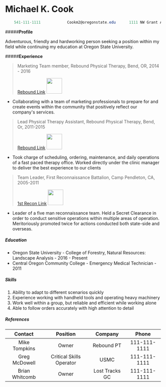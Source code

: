 # **Michael K. Cook** 

```powershell
	541-111-1111			Cookm2@oregonstate.edu		1111 NW Grant Ave. Covallis, Or 97311
```

#####**Profile**  

Adventurous, friendly and hardworking person seeking a position within my field while continuing my education at Oregon State University. 

#####**Experience**  

> Marketing Team member, Rebound Physical Therapy, Bend, OR, 2014 - 2016
>
> [Rebound Link](https://www.reboundoregon.com/) <img src="https://media.merchantcircle.com/42204445/3-line_REBOUNDPT_color_medium.jpeg" width="50px" />

* Collaborating with a team of marketing professionals to prepare for and create events within the community that positively reflect our company's services. 

> Lead Physical Therapy Assistant, Rebound Physical Therapy, Bend, Or, 2011-2015
>
> [Rebound Link](https://www.reboundoregon.com/) <img src="https://media.merchantcircle.com/42204445/3-line_REBOUNDPT_color_medium.jpeg" width="50px" />

* Took charge of scheduling, ordering, maintenance, and daily operations of a fast paced therapy office. Worked directly under the clinic manager to deliver the best experience to our clients 

> Team Leader, First Reconnaissance Battalion, Camp Pendleton, CA, 2005-2011
>
> [1st Recon Link](http://www.1stmardiv.marines.mil/Units/1ST-RECON-BN/)  <img src="http://temeculaca.gov/ImageRepository/Document?documentID=811" width="50" />

* Leader of a five man reconnaissance team. Held a Secret Clearance in order to conduct sensitive operations within multiple areas of operation. Meritoriously promoted twice for actions conducted both state-side and overseas. 

##### **Education** 

* Oregon State University - College of Forestry, Natural Resources: Landscape Analysis - 2016 - Present 
* Central Oregon Community College - Emergency Medical Technician - 2011

##### **Skills** 

1. Ability to adapt to different scenarios quickly
2. Experience working with handheld tools and operating heavy machinery 
3. Work well within a group, but reliable and efficient while working alone
4. Able to follow orders accurately with high attention to detail

##### **References** 

|    Contact     |         Position         |    Company     |    Phone     |
| :------------: | :----------------------: | :------------: | :----------: |
| Mike Tompkins  |          Owner           |   Rebound PT   | 111-111-1111 |
| Greg McDowell  | Critical Skills Operator |      USMC      | 111-111-1111 |
| Brian Whitcomb |          Owner           | Lost Tracks GC | 111-111-1111 |

